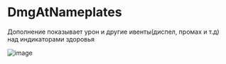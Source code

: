 # DmgAtNameplates
Дополнение показывает урон и другие ивенты(диспел, промах и т.д) над индикаторами здоровья

![image](https://user-images.githubusercontent.com/84588274/196123951-92720d19-d8bf-44ab-8cbb-765d5e32b004.png)

